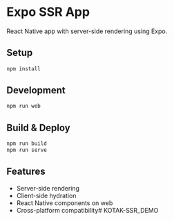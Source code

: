 # Expo SSR App

React Native app with server-side rendering using Expo.

## Setup

```bash
npm install
```

## Development

```bash
npm run web
```

## Build & Deploy

```bash
npm run build
npm run serve
```

## Features

- Server-side rendering
- Client-side hydration
- React Native components on web
- Cross-platform compatibility# KOTAK-SSR_DEMO
